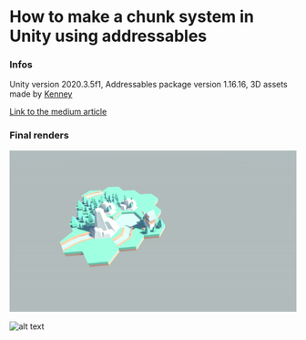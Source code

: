 # How to make a chunk system in Unity using addressables

### Infos

Unity version 2020.3.5f1, Addressables package version 1.16.16, 3D assets made by [Kenney](https://twitter.com/KenneyNL)

[Link to the medium article](https://medium.com/@anthelme.dumont/how-to-make-a-chunk-system-in-unity-using-addressables-aff36956c546)

### Final renders

![alt text](https://github.com/Anthelmed/medium-addressables-chunk-system/blob/main/Recordings/scene%20view.gif "Scene view of the chunks loading and unloading")

![alt text](https://github.com/Anthelmed/medium-addressables-chunk-system/blob/main/Recordings/game%20view.gif "Game view of the chunks loading and unloading")
